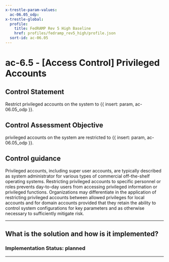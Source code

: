 ```yaml
---
x-trestle-param-values:
  ac-06.05_odp:
x-trestle-global:
  profile:
    title: FedRAMP Rev 5 High Baseline
    href: profiles/fedramp_rev5_high/profile.json
  sort-id: ac-06.05
---
```


# ac-6.5 - \[Access Control\] Privileged Accounts

## Control Statement

Restrict privileged accounts on the system to {{ insert: param, ac-06.05_odp }}.

## Control Assessment Objective

privileged accounts on the system are restricted to {{ insert: param, ac-06.05_odp }}.

## Control guidance

Privileged accounts, including super user accounts, are typically described as system administrator for various types of commercial off-the-shelf operating systems. Restricting privileged accounts to specific personnel or roles prevents day-to-day users from accessing privileged information or privileged functions. Organizations may differentiate in the application of restricting privileged accounts between allowed privileges for local accounts and for domain accounts provided that they retain the ability to control system configurations for key parameters and as otherwise necessary to sufficiently mitigate risk.

______________________________________________________________________

## What is the solution and how is it implemented?

<!-- For implementation status enter one of: implemented, partial, planned, alternative, not-applicable -->

<!-- Note that the list of rules under ### Rules: is read-only and changes will not be captured after assembly to JSON -->

<!-- Add control implementation description here for control: ac-6.5 -->

### Implementation Status: planned

______________________________________________________________________
